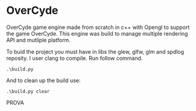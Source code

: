 # OverCyde
OverCyde game engine made from scratch in c++ with Opengl to support the game OverCyde. This engine was build to manage multiple rendering API and mutliple platform. 

To buid the project you must have in libs the glew, glfw, glm and spdlog reposity. I user clang to compile. Run follow command.
```
.\build.py 
```
And to clean up the build use:
```
.\build.py clear
```

PROVA